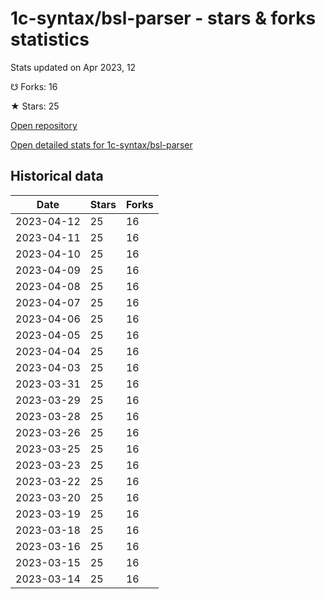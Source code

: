 # 1c-syntax/bsl-parser - stars & forks statistics

Stats updated on Apr 2023, 12

☋ Forks: 16

★ Stars: 25

[Open repository](https://github.com/1c-syntax/bsl-parser)

[Open detailed stats for 1c-syntax/bsl-parser](https://reviewgithub.com/rep/1c-syntax/bsl-parser)

## Historical data
| Date | Stars | Forks |
|------|-------|-------|
| 2023-04-12 | 25 | 16 | 
| 2023-04-11 | 25 | 16 | 
| 2023-04-10 | 25 | 16 | 
| 2023-04-09 | 25 | 16 | 
| 2023-04-08 | 25 | 16 | 
| 2023-04-07 | 25 | 16 | 
| 2023-04-06 | 25 | 16 | 
| 2023-04-05 | 25 | 16 | 
| 2023-04-04 | 25 | 16 | 
| 2023-04-03 | 25 | 16 | 
| 2023-03-31 | 25 | 16 | 
| 2023-03-29 | 25 | 16 | 
| 2023-03-28 | 25 | 16 | 
| 2023-03-26 | 25 | 16 | 
| 2023-03-25 | 25 | 16 | 
| 2023-03-23 | 25 | 16 | 
| 2023-03-22 | 25 | 16 | 
| 2023-03-20 | 25 | 16 | 
| 2023-03-19 | 25 | 16 | 
| 2023-03-18 | 25 | 16 | 
| 2023-03-16 | 25 | 16 | 
| 2023-03-15 | 25 | 16 | 
| 2023-03-14 | 25 | 16 | 

